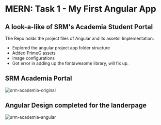 # MERN: Task 1 - My First Angular App

## A look-a-like of SRM's Academia Student Portal
The Repo holds the project files of Angular and its assets!
Implementation:
- Explored the angular project app folder structure
- Added PrimeG assets
- Image configurations
- Got error in adding up the fontawesome library, will fix up.
## SRM Academia Portal
![srm-academia-original](https://user-images.githubusercontent.com/64699355/154075881-abf63586-29b0-4c90-9c21-ad15e349ce48.jpg)

## Angular Design completed for the landerpage
![srm-academia-angular](https://user-images.githubusercontent.com/64699355/154076152-29466a1e-15cc-4497-a953-7988fef614b3.jpg)
